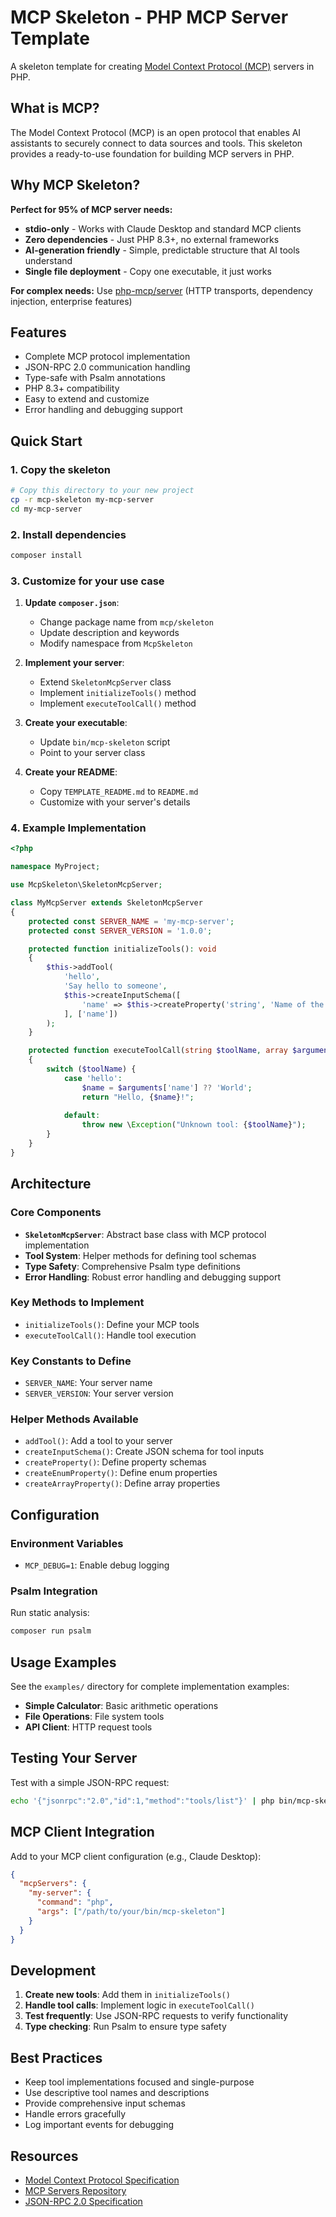 # MCP Skeleton - PHP MCP Server Template

A skeleton template for creating [Model Context Protocol (MCP)](https://modelcontextprotocol.io/) servers in PHP.

## What is MCP?

The Model Context Protocol (MCP) is an open protocol that enables AI assistants to securely connect to data sources and tools. This skeleton provides a ready-to-use foundation for building MCP servers in PHP.

## Why MCP Skeleton?

**Perfect for 95% of MCP server needs:**

- **stdio-only** - Works with Claude Desktop and standard MCP clients
- **Zero dependencies** - Just PHP 8.3+, no external frameworks
- **AI-generation friendly** - Simple, predictable structure that AI tools understand
- **Single file deployment** - Copy one executable, it just works

**For complex needs:** Use [php-mcp/server](https://github.com/php-mcp/server) (HTTP transports, dependency injection, enterprise features)

## Features

- Complete MCP protocol implementation
- JSON-RPC 2.0 communication handling
- Type-safe with Psalm annotations
- PHP 8.3+ compatibility
- Easy to extend and customize
- Error handling and debugging support

## Quick Start

### 1. Copy the skeleton

```bash
# Copy this directory to your new project
cp -r mcp-skeleton my-mcp-server
cd my-mcp-server
```

### 2. Install dependencies

```bash
composer install
```

### 3. Customize for your use case

1. **Update `composer.json`**:
   - Change package name from `mcp/skeleton`
   - Update description and keywords
   - Modify namespace from `McpSkeleton`

2. **Implement your server**:
   - Extend `SkeletonMcpServer` class
   - Implement `initializeTools()` method
   - Implement `executeToolCall()` method

3. **Create your executable**:
   - Update `bin/mcp-skeleton` script
   - Point to your server class

4. **Create your README**:
   - Copy `TEMPLATE_README.md` to `README.md`
   - Customize with your server's details

### 4. Example Implementation

```php
<?php

namespace MyProject;

use McpSkeleton\SkeletonMcpServer;

class MyMcpServer extends SkeletonMcpServer
{
    protected const SERVER_NAME = 'my-mcp-server';
    protected const SERVER_VERSION = '1.0.0';

    protected function initializeTools(): void
    {
        $this->addTool(
            'hello',
            'Say hello to someone',
            $this->createInputSchema([
                'name' => $this->createProperty('string', 'Name of the person')
            ], ['name'])
        );
    }

    protected function executeToolCall(string $toolName, array $arguments): string
    {
        switch ($toolName) {
            case 'hello':
                $name = $arguments['name'] ?? 'World';
                return "Hello, {$name}!";
            
            default:
                throw new \Exception("Unknown tool: {$toolName}");
        }
    }
}
```

## Architecture

### Core Components

- **`SkeletonMcpServer`**: Abstract base class with MCP protocol implementation
- **Tool System**: Helper methods for defining tool schemas
- **Type Safety**: Comprehensive Psalm type definitions
- **Error Handling**: Robust error handling and debugging support

### Key Methods to Implement

- `initializeTools()`: Define your MCP tools
- `executeToolCall()`: Handle tool execution

### Key Constants to Define

- `SERVER_NAME`: Your server name
- `SERVER_VERSION`: Your server version

### Helper Methods Available

- `addTool()`: Add a tool to your server
- `createInputSchema()`: Create JSON schema for tool inputs
- `createProperty()`: Define property schemas
- `createEnumProperty()`: Define enum properties
- `createArrayProperty()`: Define array properties

## Configuration

### Environment Variables

- `MCP_DEBUG=1`: Enable debug logging

### Psalm Integration

Run static analysis:

```bash
composer run psalm
```

## Usage Examples

See the `examples/` directory for complete implementation examples:

- **Simple Calculator**: Basic arithmetic operations
- **File Operations**: File system tools
- **API Client**: HTTP request tools

## Testing Your Server

Test with a simple JSON-RPC request:

```bash
echo '{"jsonrpc":"2.0","id":1,"method":"tools/list"}' | php bin/mcp-skeleton
```

## MCP Client Integration

Add to your MCP client configuration (e.g., Claude Desktop):

```json
{
  "mcpServers": {
    "my-server": {
      "command": "php",
      "args": ["/path/to/your/bin/mcp-skeleton"]
    }
  }
}
```

## Development

1. **Create new tools**: Add them in `initializeTools()`
2. **Handle tool calls**: Implement logic in `executeToolCall()`
3. **Test frequently**: Use JSON-RPC requests to verify functionality
4. **Type checking**: Run Psalm to ensure type safety

## Best Practices

- Keep tool implementations focused and single-purpose
- Use descriptive tool names and descriptions
- Provide comprehensive input schemas
- Handle errors gracefully
- Log important events for debugging


## Resources

- [Model Context Protocol Specification](https://modelcontextprotocol.io/docs)
- [MCP Servers Repository](https://github.com/modelcontextprotocol/servers)
- [JSON-RPC 2.0 Specification](https://www.jsonrpc.org/specification)
